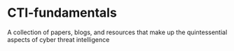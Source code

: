 # CTI-fundamentals
A collection of papers, blogs, and resources that make up the quintessential aspects of cyber threat intelligence 
